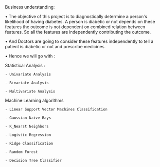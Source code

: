 Business understanding:

• The objective of this project is to diagnostically determine a person's likelihood of having diabetes. A person is diabetic or not depends on these features 
the outcome is not dependent on combined relation between features. So all the features are independently contributing the outcome.

• And Doctors are going to consider these features independently to tell a patient is diabetic or not and prescribe medicines.

• Hence we will go with :

Statistical Analysis :

    - Univariate Analysis
    
    - Bivariate Analysis
    
    - Multivariate Analysis
Machine Learning algorithms

    - Linear Support Vector Machines Classification
    
    - Gaussian Naive Bays
    
    - K_Nearst Neighbors
    
    - Logistic Regression
    
    - Ridge Classification
    
    - Random Forest
    
    - Decision Tree Classifier
